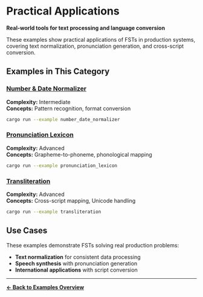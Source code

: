 # Practical Applications

**Real-world tools for text processing and language conversion**

These examples show practical applications of FSTs in production systems, covering text normalization, pronunciation generation, and cross-script conversion.

## Examples in This Category

### [Number & Date Normalizer](number_date_normalizer.md)
**Complexity:** Intermediate  
**Concepts:** Pattern recognition, format conversion  
```bash
cargo run --example number_date_normalizer
```

### [Pronunciation Lexicon](pronunciation_lexicon.md)
**Complexity:** Advanced  
**Concepts:** Grapheme-to-phoneme, phonological mapping  
```bash
cargo run --example pronunciation_lexicon
```

### [Transliteration](transliteration.md)
**Complexity:** Advanced  
**Concepts:** Cross-script mapping, Unicode handling  
```bash
cargo run --example transliteration
```

## Use Cases

These examples demonstrate FSTs solving real production problems:
- **Text normalization** for consistent data processing
- **Speech synthesis** with pronunciation generation  
- **International applications** with script conversion

---

**[← Back to Examples Overview](../README.md)**